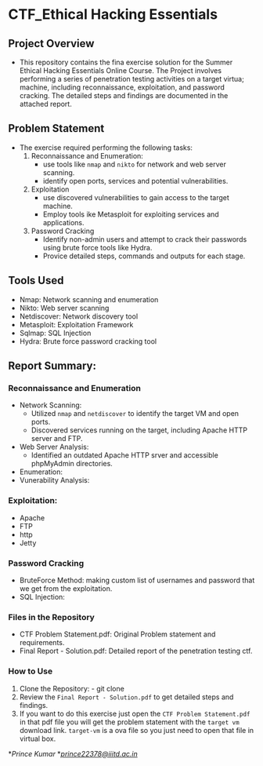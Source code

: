 # CTF_Ethical Hacking Essentials

## Project Overview
* This repository contains the fina exercise solution for the Summer Ethical Hacking Essentials Online Course. The Project involves performing a series of penetration testing activities on a target virtua; machine, including reconnaissance, exploitation, and password cracking. The detailed steps and findings are documented in the attached report.

## Problem Statement
* The exercise required performing the following tasks:
  1. Reconnaissance and Enumeration:
     - use tools like `nmap` and `nikto` for network and web server scanning.
     - identify open ports, services and potential vulnerabilities.
  2. Exploitation
     - use discovered vulnerabilities to gain access to the target machine.
     - Employ tools ike Metasploit for exploiting services and applications.
  3. Password Cracking
     - Identify non-admin users and attempt to crack their passwords using brute force tools like Hydra.
     - Provice detailed steps, commands and outputs for each stage.

## Tools Used 
* Nmap: Network scanning and enumeration
* Nikto: Web server scanning
* Netdiscover: Network discovery tool
* Metasploit: Exploitation Framework
* Sqlmap: SQL Injection
* Hydra: Brute force password cracking tool

## Report Summary:
### Reconnaissance and Enumeration
  * Network Scanning:
    - Utilized `nmap` and `netdiscover` to identify the target VM and open ports.
    - Discovered services running on the target, including Apache HTTP server and FTP.
  * Web Server Analysis:
    - Identified an outdated Apache HTTP srver and accessible phpMyAdmin directories.
  * Enumeration:
  * Vunerability Analysis:
### Exploitation:
  - Apache
  - FTP
  - http
  - Jetty

### Password Cracking
  * BruteForce Method: making custom list of usernames and password that we get from the exploitation.
  * SQL Injection:

### Files in the Repository
* CTF Problem Statement.pdf: Original Problem statement and requirements.
* Final Report - Solution.pdf: Detailed report of the penetration testing ctf.


### How to Use
  1. Clone the Repository:
         - git clone
  2. Review the `Final Report - Solution.pdf` to get detailed steps and findings.
  3. If you want to do this exercise just open the `CTF Problem Statement.pdf` in that pdf file you will get the problem statement with the `target vm` download link.
     `target-vm` is a ova file so you just need to open that file in virtual box.


 **Prince Kumar*
 **prince22378@iiitd.ac.in*

     



